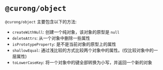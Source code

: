 # `@curong/object`


`@curong/object` 主要包含以下的方法:

- `createWithNull`: 创建一个纯对象，该对象的原型是 `null`
- `deleteAttrs`: 从一个对象中删除一些属性
- `isPrototypeProperty`: 是不是当前对象的原型上的属性
- `shallowEqual`: 通过浅比较的方式比较两个对象中的属性。(仅比较对象中的一层属性)
- `toLowerCaseKey`: 将一个对象中的键全部转换为小写，并返回一个新的对象
